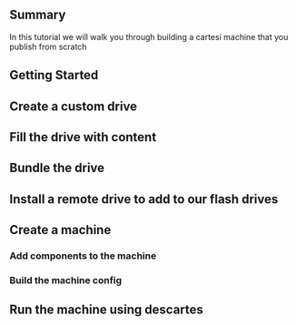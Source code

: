 ## Summary
In this tutorial we will walk you through building a cartesi machine that you publish from scratch
## Getting Started
## Create a custom drive
## Fill the drive with content
## Bundle the drive
## Install a remote drive to add to our flash drives
## Create a machine
### Add components to the machine
### Build the machine config
## Run the machine using descartes
